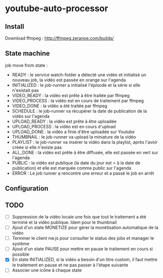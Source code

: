 # youtube-auto-processor

## Install
Download ffmpeg : http://ffmpeg.zeranoe.com/builds/

## State machine
job move from state :
- READY : le service watch-folder a détecté une vidéo et initialisé un nouveau job, la vidéo est passée en orange sur l'agenda
- INITIALIZED : le job-runner a initialisé l'épisode et la série si elle n'existait pas
- VIDEO_READY : la vidéo est prête à être traitée par ffmpeg
- VIDEO_PROCESS : la vidéo est en cours de traitement par ffmpeg
- VIDEO_DONE : la vidéo a été traitée par ffmpeg
- SCHEDULE : le job-runner va récupérer la date de publication de la vidéo sur l'agenda
- UPLOAD_READY : la vidéo est prête à être uploadée
- UPLOAD_PROCESS : la vidéo est en cours d'upload
- UPLOAD_DONE : la vidéo a finie d'être uploadée sur Youtube
- THUMBNAIL : le job-runner va upload la miniature de la vidéo
- PLAYLIST : le job-runner va insérer la vidéo dans la playlist, après l'avoir créée si elle n'existe pas
- ALL_DONE : la vidéo est prête à être diffusée, elle est passée en vert sur l'agenda
- PUBLIC : la vidéo est publique (la date du jour est > à la date de publication) et elle est marquée comme public sur l'agenda
- ERROR : Le job runner a rencontré une erreur et a passé le job en arrêt

## Configuration


## TODO
- [ ] Suppression de la vidéo locale une fois que tout le traitement a été terminé et la vidéo publique. Idem pour le thumbnail
- [ ] Ajout d'un state MONETIZE pour gérer la monétisation automatique de la vidéo
- [ ] Terminer le client nw.js pour consulter le status des jobs et manager le système
- [ ] Ajout d'un state PAUSE pour mettre en pause le traitement en cours si possible
- [x] En state INITIALIZED, si la vidéo a besoin d'un titre custom, il faut mettre le traitement en pause et ne pas passer à l'étape suivante
- [ ] Associer une icône à chaque state